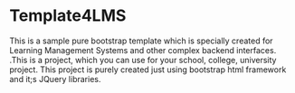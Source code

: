 # Template4LMS

This is a sample pure bootstrap template which is specially created for Learning Management Systems and other complex backend interfaces. .This is a project, which you can use for your school, college, university project. This project is purely created just using bootstrap html framework and it;s JQuery libraries. 

